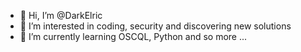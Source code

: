 - 👋 Hi, I’m @DarkElric
- 👀 I’m interested in coding, security and discovering new solutions
- 🌱 I’m currently learning OSCQL, Python and so more ...

<!---
DarkElric/DarkElric is a ✨ special ✨ repository because its `README.md` (this file) appears on your GitHub profile.
You can click the Preview link to take a look at your changes.
--->
